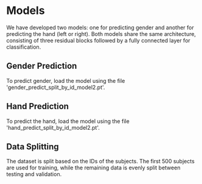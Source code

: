 # Models
We have developed two models: one for predicting gender and another for predicting the hand (left or right). Both models share the same architecture, consisting of three residual blocks followed by a fully connected layer for classification.

## Gender Prediction
To predict gender, load the model using the file 'gender_predict_split_by_id_model2.pt'.

## Hand Prediction
To predict the hand, load the model using the file 'hand_predict_split_by_id_model2.pt'.

## Data Splitting
The dataset is split based on the IDs of the subjects. The first 500 subjects are used for training, while the remaining data is evenly split between testing and validation.
